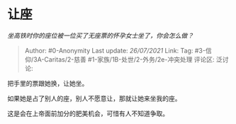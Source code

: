 # 让座
*坐高铁时你的座位被一位买了无座票的怀孕女士坐了，你会怎么做？*

> Author: #0-Anonymity
> Last update: *26/07/2021*
> Link:
> Tag: #3-信仰/3A-Caritas/2-慈善 #1-家族/1B-处世/2-外务/2e-冲突处理
> 评论区:
> 泛讨论:

把手里的票跟她换，让她坐。

如果她是占了别人的座，别人不愿意让，那就让她来坐我的座。

这是会在上帝面前加分的肥美机会，可惜有人不知道争取。
